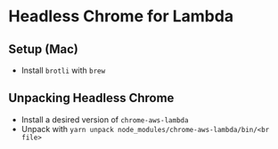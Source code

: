 # Headless Chrome for Lambda

## Setup (Mac)

- Install `brotli` with `brew`

## Unpacking Headless Chrome

- Install a desired version of `chrome-aws-lambda`
- Unpack with `yarn unpack node_modules/chrome-aws-lambda/bin/<br file>`

